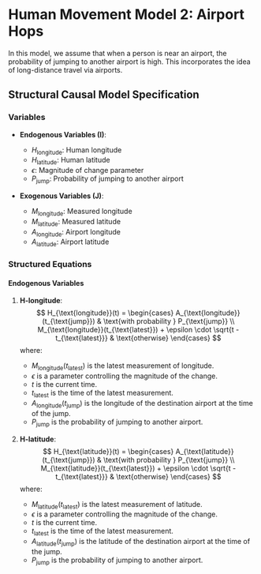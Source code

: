 # Human Movement Model 2: Airport Hops

In this model, we assume that when a person is near an airport, the probability of jumping to another airport is high. This incorporates the idea of long-distance travel via airports.

## Structural Causal Model Specification

### Variables

- **Endogenous Variables (I)**:
  - $H_{\text{longitude}}$: Human longitude
  - $H_{\text{latitude}}$: Human latitude
  - $\epsilon$: Magnitude of change parameter
  - $P_{\text{jump}}$: Probability of jumping to another airport

- **Exogenous Variables (J)**:
  - $M_{\text{longitude}}$: Measured longitude
  - $M_{\text{latitude}}$: Measured latitude
  - $A_{\text{longitude}}$: Airport longitude
  - $A_{\text{latitude}}$: Airport latitude

### Structured Equations

#### Endogenous Variables

1. **H-longitude**:
   $$
   H_{\text{longitude}}(t) = 
   \begin{cases} 
   A_{\text{longitude}}(t_{\text{jump}}) & \text{with probability } P_{\text{jump}} \\
   M_{\text{longitude}}(t_{\text{latest}}) + \epsilon \cdot \sqrt{t - t_{\text{latest}}} & \text{otherwise}
   \end{cases}
   $$
   where:
   - $M_{\text{longitude}}(t_{\text{latest}})$ is the latest measurement of longitude.
   - $\epsilon$ is a parameter controlling the magnitude of the change.
   - $t$ is the current time.
   - $t_{\text{latest}}$ is the time of the latest measurement.
   - $A_{\text{longitude}}(t_{\text{jump}})$ is the longitude of the destination airport at the time of the jump.
   - $P_{\text{jump}}$ is the probability of jumping to another airport.

2. **H-latitude**:
   $$
   H_{\text{latitude}}(t) = 
   \begin{cases} 
   A_{\text{latitude}}(t_{\text{jump}}) & \text{with probability } P_{\text{jump}} \\
   M_{\text{latitude}}(t_{\text{latest}}) + \epsilon \cdot \sqrt{t - t_{\text{latest}}} & \text{otherwise}
   \end{cases}
   $$
   where:
   - $M_{\text{latitude}}(t_{\text{latest}})$ is the latest measurement of latitude.
   - $\epsilon$ is a parameter controlling the magnitude of the change.
   - $t$ is the current time.
   - $t_{\text{latest}}$ is the time of the latest measurement.
   - $A_{\text{latitude}}(t_{\text{jump}})$ is the latitude of the destination airport at the time of the jump.
   - $P_{\text{jump}}$ is the probability of jumping to another airport.
